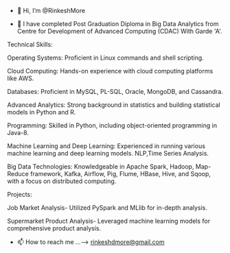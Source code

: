 - 👋 Hi, I’m @RinkeshMore
  
- 👀 I have completed Post Graduation Diploma in Big Data Analytics from Centre for Development of Advanced Computing (CDAC)
With Garde 'A'.

Technical Skills:

Operating Systems: Proficient in Linux commands and shell scripting.

Cloud Computing: Hands-on experience with cloud computing platforms like AWS.

Databases: Proficient in MySQL, PL-SQL, Oracle, MongoDB, and Cassandra.

Advanced Analytics: Strong background in statistics and building statistical models in Python and R.

Programming: Skilled in Python, including object-oriented programming in Java-8.

Machine Learning and Deep Learning: Experienced in running various machine learning and deep learning models. NLP,Time Series Analysis.

Big Data Technologies: Knowledgeable in Apache Spark, Hadoop, Map-Reduce framework, Kafka, Airflow, Pig, Flume, HBase, Hive, and Sqoop, with a focus on distributed computing.

Projects:

Job Market Analysis-
Utilized PySpark and MLlib for in-depth analysis.

Supermarket Product Analysis-
Leveraged machine learning models for comprehensive product analysis.

- 📫 How to reach me ...--> rinkeshdmore@gmail.com

<!---
RinkeshMore/RinkeshMore is a ✨ special ✨ repository because its `README.md` (this file) appears on your GitHub profile.
You can click the Preview link to take a look at your changes.
--->

